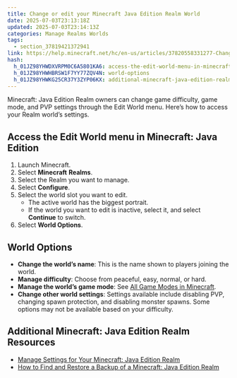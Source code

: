 ```yaml
---
title: Change or edit your Minecraft Java Edition Realm World
date: 2025-07-03T23:13:18Z
updated: 2025-07-03T23:14:13Z
categories: Manage Realms Worlds
tags:
  - section_37819421372941
link: https://help.minecraft.net/hc/en-us/articles/37820558331277-Change-or-edit-your-Minecraft-Java-Edition-Realm-World
hash:
  h_01JZ98YHWDXVRPM0C6A5801KA6: access-the-edit-world-menu-in-minecraft-java-edition
  h_01JZ98YHWHBRSW1F7YY77ZQV4N: world-options
  h_01JZ98YHWKG25CR37Y3ZYP06KX: additional-minecraft-java-edition-realm-resources
---
```


Minecraft: Java Edition Realm owners can change game difficulty, game mode, and PVP settings through the Edit World menu. Here’s how to access your Realm world’s settings.

## Access the Edit World menu in Minecraft: Java Edition

1.  Launch Minecraft.
2.  Select **Minecraft** **Realms**.
3.  Select the Realm you want to manage.
4.  Select **Configure**.
5.  Select the world slot you want to edit.
    - The active world has the biggest portrait.
    - If the world you want to edit is inactive, select it, and select **Continue** to switch.
6.  Select **World Options**.

## World Options

- **Change the world’s name**: This is the name shown to players joining the world.
- **Manage difficulty**: Choose from peaceful, easy, normal, or hard.
- **Manage the world’s game mode**: See [All Game Modes in Minecraft](../Minecraft-Game-Guides/All-Game-Modes-in-Minecraft.md).
- **Change other world settings**: Settings available include disabling PVP, changing spawn protection, and disabling monster spawns. Some options may not be available based on your difficulty.

## Additional Minecraft: Java Edition Realm Resources

- [Manage Settings for Your Minecraft: Java Edition Realm](../Manage-Realms-Settings/Manage-Settings-for-Your-Minecraft-Java-Edition-Realm.md)
- [How to Find and Restore a Backup of a Minecraft: Java Edition Realm](./How-to-Find-and-Restore-a-Backup-of-a-Minecraft-Java-Edition-Realm-World.md)
